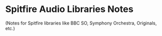 # Spitfire Audio Libraries Notes

(Notes for Spitfire libraries like BBC SO, Symphony Orchestra, Originals, etc.)

